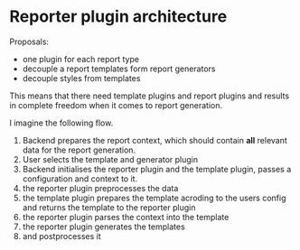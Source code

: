 # Reporter plugin architecture

Proposals:

- one plugin for each report type
- decouple a report templates form report generators
- decouple styles from templates

This means that there need template plugins and report plugins and results in complete freedom when it comes to report generation.

I imagine the following flow.


1. Backend prepares the report context, which should contain **all** relevant data for the report generation.
2. User selects the template and generator plugin
3. Backend initialises the reporter plugin and the template plugin, passes a configuration and context to it.
4. the reporter plugin preprocesses the data
5. the template plugin prepares the template acroding to the users config and returns the template to the reporter plugin
6. the reporter plugin parses the context into the template
7. the reporter plugin generates the templates
8. and postprocesses it



